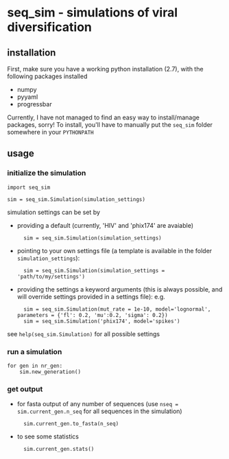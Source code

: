 # seq_sim - simulations of viral diversification

## installation
First, make sure you have a working python installation (2.7), with the following packages installed
* numpy
* pyyaml
* progressbar

Currently, I have not managed to find an easy way to install/manage packages, sorry! 
To install, you'll  have to manually put the `seq_sim` folder somewhere in your `PYTHONPATH`

## usage
### initialize the simulation
    import seq_sim

    sim = seq_sim.Simulation(simulation_settings)

simulation settings can be set by 
* providing a default (currently, 'HIV' and 'phix174' are avaiable) 
	
		sim = seq_sim.Simulation(simulation_settings)
* pointing to your own settings file (a template is available in the folder `simulation_settings`): 
	
		sim = seq_sim.Simulation(simulation_settings = 'path/to/my/settings')
* providing the settings a keyword arguments (this is always possible, and will override settings provided in a settings file): e.g. 

	 	sim = seq_sim.Simulation(mut_rate = 1e-10, model='lognormal', parameters = {'fl': 0.2, 'mu':0.2, 'sigma': 0.2})
	 	sim = seq_sim.Simulation('phix174', model='spikes')

see `help(seq_sim.Simulation)` for all possible settings

### run a simulation
    for gen in nr_gen:
	    sim.new_generation()

### get output
* for fasta output of any number of sequences (use `nseq = sim.current_gen.n_seq` for all sequences in the simulation)
	
		sim.current_gen.to_fasta(n_seq)

* to see some statistics
	
		sim.current_gen.stats()